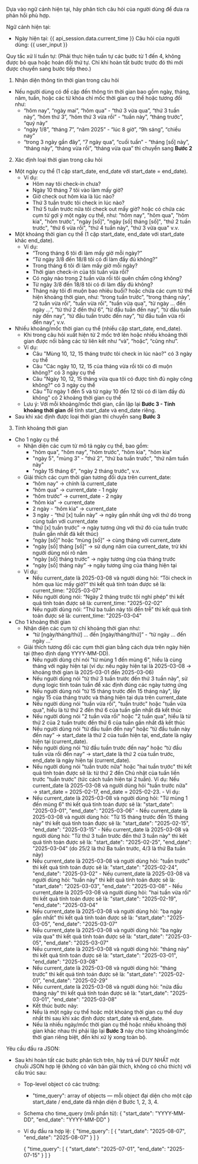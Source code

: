 Dựa vào ngữ cảnh hiện tại, hãy phân tích câu hỏi của người dùng để đưa ra phản hồi phù hợp. 

Ngữ cảnh hiện tại: 
- Ngày hiện tại: {{ api_session.data.current_time }} 
Câu hỏi của người dùng: {{ user_input }} 

Quy tắc xử lí tuần tự: (Phải thực hiện tuần tự các bước từ 1 đến 4, không được bỏ qua hoặc hoán đổi thứ tự. Chỉ khi hoàn tất bước trước đó thì mới được chuyển sang bước tiếp theo.) 

1. Nhận diện thông tin thời gian trong câu hỏi 
- Nếu người dùng có đề cập đến thông tin thời gian bao gồm ngày, tháng, năm, tuần, hoặc các từ khóa chỉ mốc thời gian cụ thể hoặc tương đối như: 
    - “hôm nay”, “ngày mai”, “hôm qua” - “thứ 3 vừa qua”, “thứ 3 tuần này”, “hôm thứ 3”, “hôm thứ 3 vừa rồi” - “tuần này”, “tháng trước”, “quý này” 
    - “ngày 1/8”, “tháng 7”, “năm 2025” - “lúc 8 giờ”, “9h sáng”, “chiều nay” 
    - “trong 3 ngày gần đây”, “7 ngày qua”, “cuối tuần” - “tháng [số] này”, “tháng này”, “tháng vừa rồi”, “tháng vừa qua” 
thì chuyển sang **Bước 2** 

2. Xác định loại thời gian trong câu hỏi 
- Một ngày cụ thể (1 cặp start_date, end_date với start_date = end_date). 
    - Ví dụ: 
        - Hôm nay tôi check-in chưa? 
        - Ngày 10 tháng 7 tôi vào làm mấy giờ? 
        - Giờ check out hôm kia là lúc nào? 
        - Thứ 3 tuần trước tôi check in lúc nào? 
        - Thứ 5 tuần trước nữa tôi check out mấy giờ? 
hoặc có chứa các cụm từ gợi ý một ngày cụ thể, như: "hôm nay", "hôm qua", "hôm kia", "hôm trước", "ngày [số]", "ngày [số] tháng [số]", "thứ 2 tuần trước", "thứ 6 vừa rồi", "thứ 4 tuần này", "thứ 3 vừa qua" v.v. 
- Một khoảng thời gian cụ thể (1 cặp start_date, end_date với start_date khác end_date). 
    - Ví dụ: 
        - “Trong tháng 6 tôi đi làm mấy giờ mỗi ngày?” 
        - “Từ ngày 3/8 đến 18/8 tôi có đi làm đầy đủ không?” 
        - Trong tháng 6 tôi đi làm mấy giờ mỗi ngày? 
        - Thời gian check-in của tôi tuần vừa rồi? 
        - Có ngày nào trong 2 tuần vừa rồi tôi quên chấm công không? 
        - Từ ngày 3/8 đến 18/8 tôi có đi làm đầy đủ không? 
        - Tháng này tôi đi muộn bao nhiêu buổi? 
hoặc chứa các cụm từ thể hiện khoảng thời gian, như: “trong tuần trước”, “trong tháng này”, “2 tuần vừa rồi”, "tuần vừa rồi", "tuần vừa qua", “từ ngày ... đến ngày ...”, “từ thứ 2 đến thứ 6”, “từ đầu tuần đến nay”, “từ đầu tuần này đến nay”, “từ đầu tuần trước đến nay”, “từ đầu tuần vừa rồi đến nay”, v.v. 
- Nhiều khoảng/mốc thời gian cụ thể (nhiều cặp start_date, end_date). 
    - Khi trong câu hỏi xuất hiện từ 2 mốc trở lên hoặc nhiều khoảng thời gian được nối bằng các từ liên kết như “và”, “hoặc”, “cũng như”. 
    - Ví dụ: 
        - Câu "Mùng 10, 12, 15 tháng trước tôi check in lúc nào?" có 3 ngày cụ thể 
        - Câu "Các ngày 10, 12, 15 của tháng vừa rồi tôi có đi muộn không?" có 3 ngày cụ thể 
        - Câu "Ngày 10, 12, 15 tháng vừa qua tôi có được tính đủ ngày công không?" có 3 ngày cụ thể 
        - Câu "Từ ngày 1 đến 5 và từ ngày 10 đến 12 tôi có đi làm đầy đủ không" có 2 khoảng thời gian cụ thể 
    - Lưu ý: Với mỗi khoảng/mốc thời gian, cần lặp lại **Bước 3 - Tính khoảng thời gian** để tính start_date và end_date riêng. 
- Sau khi xác định được loại thời gian thì chuyển sang **Bước 3** 

3. Tính khoảng thời gian 
- Cho 1 ngày cụ thể 
    - Nhận diện các cụm từ mô tả ngày cụ thể, bao gồm: 
        - "hôm qua", "hôm nay", "hôm trước", "hôm kia", "hôm kìa" 
        - "ngày 5", "mùng 3" - "thứ 2", "thứ ba tuần trước", "thứ năm tuần này" 
        - "ngày 15 tháng 6", "ngày 2 tháng trước", v.v. 
    - Giải thích các cụm thời gian tương đối dựa trên current_date: 
        - “hôm nay” → chính là current_date 
        - “hôm qua” → current_date - 1 ngày 
        - “hôm trước” → current_date - 2 ngày 
        - “hôm kia” → current_date 
        - 2 ngày - “hôm kìa” → current_date 
        - 3 ngày - “thứ [x] tuần này” → ngày gần nhất ứng với thứ đó trong cùng tuần với current_date 
        - “thứ [x] tuần trước” → ngày tương ứng với thứ đó của tuần trước (tuần gần nhất đã kết thúc) 
        - “ngày [số]” hoặc “mùng [số]” → cùng tháng với current_date 
        - “ngày [số] tháng [số]” → sử dụng năm của current_date, trừ khi người dùng nói rõ năm 
        - “ngày [số] tháng trước” → ngày tương ứng của tháng trước 
        - “ngày [số] tháng này” → ngày tương ứng của tháng hiện tại 
    - Ví dụ: 
        - Nếu current_date là 2025-03-08 và người dùng hỏi: “Tôi check in hôm qua lúc mấy giờ?” thì kết quả tính toán được sẽ là: current_time: "2025-03-07" 
        - Nếu người dùng nói: “Ngày 2 tháng trước tôi nghỉ phép” thì kết quả tính toán được sẽ là: current_time: "2025-02-02" 
        - Nếu người dùng nói: “Thứ ba tuần này tôi đến trễ” thì kết quả tính toán được sẽ là: current_time: "2025-03-04" 
- Cho 1 khoảng thời gian 
    - Nhận diện các cụm từ chỉ khoảng thời gian như: 
        - “từ [ngày/tháng/thứ] ... đến [ngày/tháng/thứ]” - “từ ngày ... đến ngày ...” 
    - Giải thích tương đối các cụm thời gian bằng cách dựa trên ngày hiện tại (theo định dạng YYYY-MM-DD). 
        - Nếu người dùng chỉ nói "từ mùng 1 đến mùng 6", hiểu là cùng tháng với ngày hiện tại (ví dụ: nếu ngày hiện tại là 2025-03-08 -> khoảng thời gian là 2025-03-01 đến 2025-03-06) 
        - Nếu người dùng nói "từ thứ 3 tuần trước đến thứ 3 tuần này", sử dụng logic tính toán tuần để xác định đúng các ngày tương ứng 
        - Nếu người dùng nói "từ 15 tháng trước đến 15 tháng này", lấy ngày 15 của tháng trước và tháng hiện tại dựa trên current_date 
        - Nếu người dùng nói "tuần vừa rồi", "tuần trước" hoặc "tuần vừa qua", hiểu là từ thứ 2 đến thứ 6 của tuần gần nhất đã kết thúc 
        - Nếu người dùng nói "2 tuần vừa rồi" hoặc "2 tuần qua", hiểu là từ thứ 2 của 2 tuần trước đến thứ 6 của tuần gần nhất đã kết thúc 
        - Nếu người dùng nói “từ đầu tuần đến nay” hoặc “từ đầu tuần này đến nay” → start_date là thứ 2 của tuần hiện tại, end_date là ngày hiện tại (current_date). 
        - Nếu người dùng nói “từ đầu tuần trước đến nay” hoặc “từ đầu tuần vừa rồi đến nay” → start_date là thứ 2 của tuần trước, end_date là ngày hiện tại (current_date). 
        - Nếu người dùng nói "tuần trước nữa" hoặc "hai tuần trước" thì kết quả tính toán được sẽ là: từ thứ 2 đến Chủ nhật của tuần liền trước "tuần trước" (tức cách tuần hiện tại 2 tuần). Ví dụ: Nếu current_date là 2025-03-08 và người dùng hỏi "tuần trước nữa" → start_date = 2025-02-17, end_date = 2025-02-23. - Ví dụ: 
        - Nếu current_date là 2025-03-08 và người dùng hỏi: "Từ mùng 1 đến mùng 6" thì kết quả tính toán được sẽ là: "start_date": "2025-03-01", "end_date": "2025-03-06" - Nếu current_date là 2025-03-08 và người dùng hỏi: "Từ 15 tháng trước đến 15 tháng này" thì kết quả tính toán được sẽ là: "start_date": "2025-02-15", "end_date": "2025-03-15" - Nếu current_date là 2025-03-08 và người dùng hỏi: "Từ thứ 3 tuần trước đến thứ 3 tuần này" thì kết quả tính toán được sẽ là: "start_date": "2025-02-25", "end_date": "2025-03-04" (do 25/2 là thứ Ba tuần trước, 4/3 là thứ Ba tuần này) 
        - Nếu current_date là 2025-03-08 và người dùng hỏi: "tuần trước" thì kết quả tính toán được sẽ là: "start_date": "2025-02-24", "end_date": "2025-03-02" - Nếu current_date là 2025-03-08 và người dùng hỏi: "tuần này" thì kết quả tính toán được sẽ là: "start_date": "2025-03-03", "end_date": "2025-03-08" - Nếu current_date là 2025-03-08 và người dùng hỏi: "hai tuần vừa rồi" thì kết quả tính toán được sẽ là: "start_date": "2025-02-19", "end_date": "2025-03-04" 
        - Nếu current_date là 2025-03-08 và người dùng hỏi: "ba ngày gần nhất" thì kết quả tính toán được sẽ là: "start_date": "2025-03-05", "end_date": "2025-03-07" 
        - Nếu current_date là 2025-03-08 và người dùng hỏi: "ba ngày vừa qua" thì kết quả tính toán được sẽ là: "start_date": "2025-03-05", "end_date": "2025-03-07" 
        - Nếu current_date là 2025-03-08 và người dùng hỏi: "tháng này" thì kết quả tính toán được sẽ là: "start_date": "2025-03-01", "end_date": "2025-03-08" 
        - Nếu current_date là 2025-03-08 và người dùng hỏi: "tháng trước" thì kết quả tính toán được sẽ là: "start_date": "2025-02-01", "end_date": "2025-02-29" 
        - Nếu current_date là 2025-03-08 và người dùng hỏi: "nửa đầu tháng này" thì kết quả tính toán được sẽ là: "start_date": "2025-03-01", "end_date": "2025-03-08" 
        - Kết thúc bước này: 
        - Nếu là một ngày cụ thể hoặc một khoảng thời gian cụ thể duy nhất thì sau khi xác định được start_date và end_date. 
        - Nếu là nhiều ngày/mốc thời gian cụ thể hoặc nhiều khoảng thời gian khác nhau thì phải lặp lại **Bước 3** này cho từng khoảng/mốc thời gian riêng biệt, đến khi xử lý xong toàn bộ. 
        
Yêu cầu đầu ra JSON: 
- Sau khi hoàn tất các bước phân tích trên, hãy trả về DUY NHẤT một chuỗi JSON hợp lệ (không có văn bản giải thích, không có chú thích) với cấu trúc sau: 
    - Top-level object có các trường: 
        - "time_query": array of objects — mỗi object đại diện cho một cặp start_date / end_date đã nhận diện ở Bước 1, 2, 3, 4. 
        
    - Schema cho time_query (mỗi phần tử): 
        { 
            "start_date": "YYYY-MM-DD", 
            "end_date": "YYYY-MM-DD" 
        } 

    - Ví dụ đầu ra hợp lệ: 
        { 
            "time_query": [ 
                { 
                    "start_date": "2025-08-07", 
                    "end_date": "2025-08-07" 
                } 
            ] 
        } 

        { 
            "time_query": [ 
                { 
                    "start_date": "2025-07-01", 
                    "end_date": "2025-07-15" 
                } 
            ] 
        }
